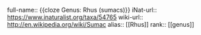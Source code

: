 full-name:: {{cloze Genus: Rhus (sumacs)}}
iNat-url:: https://www.inaturalist.org/taxa/54765
wiki-url:: http://en.wikipedia.org/wiki/Sumac
alias:: [[Rhus]]
rank:: [[genus]]